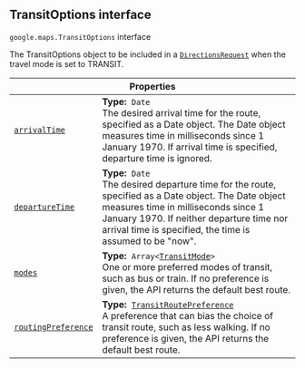 
<h2 id="TransitOptions">TransitOptions interface</h2>
<p>
<code><span itemprop="path">google.maps</span>.<span itemprop="name">TransitOptions</span></code>
interface
</p>
<p>The TransitOptions object to be included in a <code><a href="DirectionsRequest.md">DirectionsRequest</a></code> when the travel mode is set to TRANSIT.</p>
<div class="devsite-table-wrapper"><table class="properties responsive" summary="interface TransitOptions - Properties">
<thead>
<tr><th colspan="2">Properties</th>
</tr></thead>
<tbody>
<tr id="TransitOptions.arrivalTime">
<td itemprop="property"><code><a class="secret-link" href="#TransitOptions.arrivalTime"><span>arrivalTime</span></a></code></td>
<td><div><strong>Type:</strong>&nbsp; <code>Date</code></div>
<div class="desc">The desired arrival time for the route, specified as a Date object. The Date object measures time in milliseconds since 1 January 1970. If arrival time is specified, departure time is ignored.</div></td>
</tr>
<tr id="TransitOptions.departureTime">
<td itemprop="property"><code><a class="secret-link" href="#TransitOptions.departureTime"><span>departureTime</span></a></code></td>
<td><div><strong>Type:</strong>&nbsp; <code>Date</code></div>
<div class="desc">The desired departure time for the route, specified as a Date object. The Date object measures time in milliseconds since 1 January 1970. If neither departure time nor arrival time is specified, the time is assumed to be "now".</div></td>
</tr>
<tr id="TransitOptions.modes">
<td itemprop="property"><code><a class="secret-link" href="#TransitOptions.modes"><span>modes</span></a></code></td>
<td><div><strong>Type:</strong>&nbsp; <code>Array&lt;<a href="TransitMode.md">TransitMode</a>&gt;</code></div>
<div class="desc">One or more preferred modes of transit, such as bus or train. If no preference is given, the API returns the default best route.</div></td>
</tr>
<tr id="TransitOptions.routingPreference">
<td itemprop="property"><code><a class="secret-link" href="#TransitOptions.routingPreference"><span>routingPreference</span></a></code></td>
<td><div><strong>Type:</strong>&nbsp; <code><a href="TransitRoutePreference.md">TransitRoutePreference</a></code></div>
<div class="desc">A preference that can bias the choice of transit route, such as less walking. If no preference is given, the API returns the default best route.</div></td>
</tr>
</tbody>
</table></div>
<script src="replace_links.js"></script>
